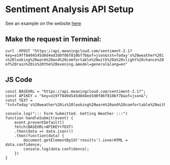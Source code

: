 # Sentiment Analysis API Setup
See an example on the website [here](https://www.meaningcloud.com/developer/sentiment-analysis/doc/2.1/examples)

## Make the request in Terminal:
`curl -XPOST "https://api.meaningcloud.com/sentiment-2.1?key=e19ff8494545d8d4ed3d0f86f810bf7b&of=json&txt=Today's%20weather%20is%20looking%20warm%20and%20comfortable%20with%20a%20slight%20chance%20of%20rain%20in%20the%20evening.&model=general&lang=en"`

## JS Code
```
const BASEURL = "https://api.meaningcloud.com/sentiment-2.1?";
const APIKEY = "key=e19ff8494545d8d4ed3d0f86f810bf7b&of=json&";
const TEXT = "txt=Today's%20weather%20is%20looking%20warm%20and%20comfortable%20with%20a%20slight%20chance%20of%20rain%20in%20the%20evening.&model=general&lang=en";

console.log("::: Form Submitted. Getting Weather :::")
function handleSubmit(event) {
    event.preventDefault()
    fetch(BASEURL+APIKEY+TEXT)
    .then(data => data.json())
    .then(function(data) {
        document.getElementById('results').innerHTML = data.confidence;
        console.log(data.confidence);
    })
}
```